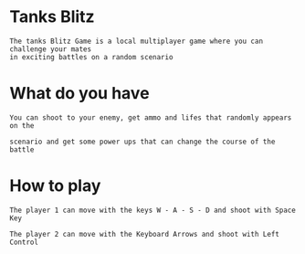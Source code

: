 # Tanks Blitz
	The tanks Blitz Game is a local multiplayer game where you can challenge your mates 
	in exciting battles on a random scenario
# What do you have
	You can shoot to your enemy, get ammo and lifes that randomly appears on the 
	
	scenario and get some power ups that can change the course of the battle
# How to play
	The player 1 can move with the keys W - A - S - D and shoot with Space Key
	
	The player 2 can move with the Keyboard Arrows and shoot with Left Control
